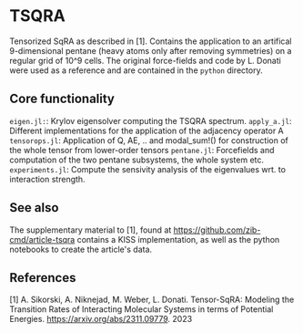 # TSQRA

Tensorized SqRA as described in [1].
Contains the application to an artifical 9-dimensional pentane (heavy atoms only after removing symmetries) on a regular grid of 10^9 cells.
The original force-fields and code by L. Donati were used as a reference and are contained in the `python` directory.

## Core functionality

`eigen.jl:`: Krylov eigensolver computing the TSQRA spectrum.
`apply_a.jl`: Different implementations for the application of the adjacency operator A
`tensorops.jl`: Application of Q, AE, .. and modal_sum!() for construction of the whole tensor from lower-order tensors
`pentane.jl`: Forcefields and computation of the two pentane subsystems, the whole system etc.
`experiments.jl`: Compute the sensivity analysis of the eigenvalues wrt. to interaction strength.

## See also
The supplementary material to [1], found at https://github.com/zib-cmd/article-tsqra contains a KISS implementation, as well as the python notebooks to create the article's data.

## References

[1] A. Sikorski, A. Niknejad, M. Weber, L. Donati. Tensor-SqRA: Modeling the Transition Rates of Interacting Molecular Systems in terms of Potential Energies. https://arxiv.org/abs/2311.09779. 2023
